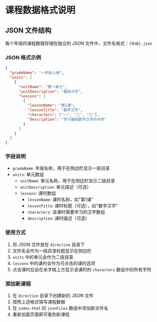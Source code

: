 # 课程数据格式说明

## JSON 文件结构

每个年级的课程数据存储在独立的 JSON 文件中，文件名格式：`{年级}.json`

### JSON 格式示例

```json
{
  "gradeName": "一年级上册",
  "units": [
    {
      "unitName": "第一单元",
      "unitDescription": "基础汉字",
      "lessons": [
        {
          "lessonName": "第1课",
          "lessonTitle": "数字汉字",
          "characters": ["一", "二", "三"],
          "description": "学习基础数字汉字的书写"
        }
      ]
    }
  ]
}
```

### 字段说明

- `gradeName`: 年级名称，用于在侧边栏显示一级目录
- `units`: 单元数组
  - `unitName`: 单元名称，用于在侧边栏显示二级目录
  - `unitDescription`: 单元描述（可选）
  - `lessons`: 课时数组
    - `lessonName`: 课时名称，如"第1课"
    - `lessonTitle`: 课时标题（可选），如"数字汉字"
    - `characters`: 该课时需要学习的汉字数组
    - `description`: 课时描述（可选）

### 使用方式

1. 将 JSON 文件放在 `direction` 目录下
2. 文件名会作为一级目录标题显示在侧边栏
3. `units` 中的单元会作为二级目录
4. `lessons` 中的课时会作为可点击的课时选项
5. 点击课时后会在米字格上方显示该课时的 `characters` 数组中的所有字符

### 添加新课程

1. 在 `direction` 目录下创建新的 JSON 文件
2. 按照上述格式填写课程数据
3. 在 `index.html` 的 `jsonFiles` 数组中添加新文件名
4. 重新加载页面即可看到新课程